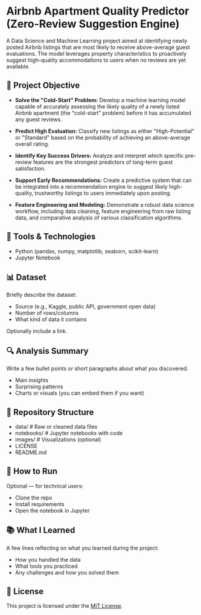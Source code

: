 # Airbnb Apartment Quality Predictor (Zero-Review Suggestion Engine)

A Data Science and Machine Learning project aimed at identifying newly posted Airbnb listings that are most likely to receive above-average guest evaluations. The model leverages property characteristics to proactively suggest high-quality accommodations to users when no reviews are yet available.

## 📌 Project Objective

- **Solve the "Cold-Start" Problem:** Develop a machine learning model capable of accurately assessing the likely quality of a newly listed Airbnb apartment (the "cold-start" problem) before it has accumulated any guest reviews.

- **Predict High Evaluation:** Classify new listings as either "High-Potential" or "Standard" based on the probability of achieving an above-average overall rating.

- **Identify Key Success Drivers:** Analyze and interpret which specific pre-review features are the strongest predictors of long-term guest satisfaction.

- **Support Early Recommendations:** Create a predictive system that can be integrated into a recommendation engine to suggest likely high-quality, trustworthy listings to users immediately upon posting.

- **Feature Engineering and Modeling:** Demonstrate a robust data science workflow, including data cleaning, feature engineering from raw listing data, and comparative analysis of various classification algorithms.

## 🧰 Tools & Technologies

- Python (pandas, numpy, matplotlib, seaborn, scikit-learn)
- Jupyter Notebook

## 📊 Dataset

Briefly describe the dataset:
- Source (e.g., Kaggle, public API, government open data)
- Number of rows/columns
- What kind of data it contains

Optionally include a link.

## 🔍 Analysis Summary

Write a few bullet points or short paragraphs about what you discovered:
- Main insights
- Surprising patterns
- Charts or visuals (you can embed them if you want)

## 📁 Repository Structure

- data/ # Raw or cleaned data files
- notebooks/ # Jupyter notebooks with code
- images/ # Visualizations (optional)
- LICENSE
- README.md


## 🚀 How to Run

Optional — for technical users:
- Clone the repo
- Install requirements
- Open the notebook in Jupyter

## 📚 What I Learned

A few lines reflecting on what you learned during the project:
- How you handled the data
- What tools you practiced
- Any challenges and how you solved them

## 🪪 License

This project is licensed under the [MIT License](LICENSE).




